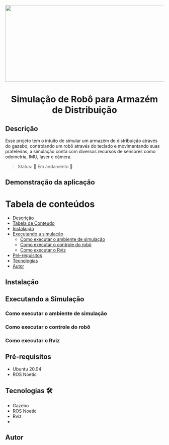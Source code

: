 
<p align="middle">
<img src="https://github.com/JorgeLZ13/Warehouse_Gazebo/blob/main/Logo%20simulador%20do%20rob%C3%B4.png"  height="243" width="541"/>
</p>

<h1 align="center">Simulação de Robô para Armazém de Distribuição</h1>


## Descrição
Esse projeto tem o intuito de simular um armazém de distribuição através do gazebo, controlando um robô através do teclado e movimentando suas prateleiras, a simulação conta com diversos recursos de sensores como odometria, IMU, laser e câmera.

>Status: 🚧 Em andamento 🚧


## Demonstração da aplicação

Tabela de conteúdos
=================
<!--ts-->
   * [Descrição](#Descrição)
   * [Tabela de Conteudo](#Tabela-de-conteúdos)
   * [Instalação](#Instalação)
   * [Executando a simulação](#Executando-a-Simulação)
      * [Como executar o ambiente de simulação](#Como-executar-o-ambiente-de-simulação)
      * [Como executar o controle do robô](#Como-executar-o-controle-do-robô)
      * [Como executar o Rviz](#Como-executar-o-Rviz)
   * [Pré-requisitos](#Pré-requisitos)
   * [Tecnologias](#Tecnologias)
   * [Autor](#Autor)
<!--te-->

## Instalação 


## Executando a Simulação

### Como executar o ambiente de simulação

### Como executar o controle do robô

### Como executar o Rviz

## Pré-requisitos 
* Ubuntu 20.04
* ROS Noetic

## Tecnologias 🛠
* Gazebo
* ROS Noetic
* Rviz
* 

## Autor
